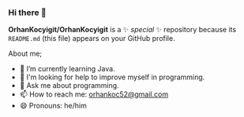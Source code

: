 ### Hi there 👋


**OrhanKocyigit/OrhanKocyigit** is a ✨ _special_ ✨ repository because its `README.md` (this file) appears on your GitHub profile.

About me;

- 🌱 I’m currently learning Java.
- 🤔 I'm looking for help to improve myself in programming.
- 💬 Ask me about programming.
- 📫 How to reach me: orhankoc52@gmail.com
- 😄 Pronouns: he/him
